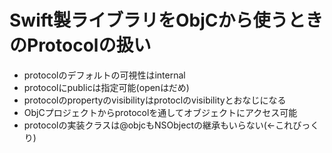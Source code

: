 # Swift製ライブラリをObjCから使うときのProtocolの扱い

- protocolのデフォルトの可視性はinternal
- protocolにpublicは指定可能(openはだめ)
- protocolのpropertyのvisibilityはprotoclのvisibilityとおなじになる
- ObjCプロジェクトからprotocolを通してオブジェクトにアクセス可能
- protocolの実装クラスは@objcもNSObjectの継承もいらない(←これびっくり)
